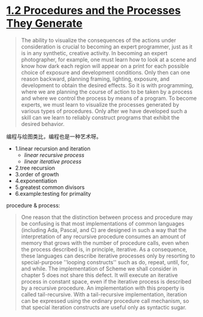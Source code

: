 # [1.2  Procedures and the Processes They Generate](https://mitpress.mit.edu/sites/default/files/sicp/full-text/book/book-Z-H-4.html#%_toc_%_sec_1.2)

> The ability to visualize the consequences of the actions under consideration is crucial to becoming an expert programmer, just as it is in any synthetic, creative activity. In becoming an expert photographer, for example, one must learn how to look at a scene and know how dark each region will appear on a print for each possible choice of exposure and development conditions. Only then can one reason backward, planning framing, lighting, exposure, and development to obtain the desired effects. So it is with programming, where we are planning the course of action to be taken by a process and where we control the process by means of a program. To become experts, we must learn to visualize the processes generated by various types of procedures. Only after we have developed such a skill can we learn to reliably construct programs that exhibit the desired behavior.

编程与绘图类比，编程也是一种艺术呀。

- 1.linear recursion and iteration
    - *linear recursive process*
    - *linear iterative process*
- 2.tree recursion
- 3.order of growth
- 4.exponentiation
- 5.greatest common divisors
- 6.example:testing for primality

procedure & process:

> One reason that the distinction between process and procedure may be confusing is that most implementations of common languages (including Ada, Pascal, and C) are designed in such a way that the interpretation of any recursive procedure consumes an amount of memory that grows with the number of procedure calls, even when the process described is, in principle, iterative. As a consequence, these languages can describe iterative processes only by resorting to special-purpose ''looping constructs'' such as do, repeat, until, for, and while. The implementation of Scheme we shall consider in chapter 5 does not share this defect. It will execute an iterative process in constant space, even if the iterative process is described by a recursive procedure. An implementation with this property is called tail-recursive. With a tail-recursive implementation, iteration can be expressed using the ordinary procedure call mechanism, so that special iteration constructs are useful only as syntactic sugar.
